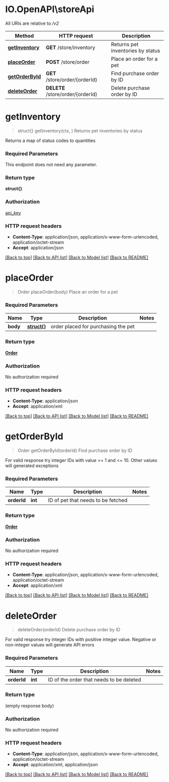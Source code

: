 # IO.OpenAPI\storeApi

All URIs are relative to */v2*

Method | HTTP request | Description
------------- | ------------- | -------------
[**getInventory**](storeApi.md#getInventory) | **GET** /store/inventory | Returns pet inventories by status
[**placeOrder**](storeApi.md#placeOrder) | **POST** /store/order | Place an order for a pet
[**getOrderById**](storeApi.md#getOrderById) | **GET** /store/order/{orderId} | Find purchase order by ID
[**deleteOrder**](storeApi.md#deleteOrder) | **DELETE** /store/order/{orderId} | Delete purchase order by ID

# **getInventory**
> struct{} getInventory(ctx, )
Returns pet inventories by status

Returns a map of status codes to quantities

### Required Parameters
This endpoint does not need any parameter.

### Return type

**struct{}**

### Authorization

[api_key](../README.md#api_key)

### HTTP request headers

 - **Content-Type**: application/json, application/x-www-form-urlencoded, application/octet-stream
 - **Accept**: application/json

[[Back to top]](#) [[Back to API list]](../README.md#documentation-for-api-endpoints) [[Back to Model list]](../README.md#documentation-for-models) [[Back to README]](../README.md)

# **placeOrder**
> Order placeOrder(body)
Place an order for a pet



### Required Parameters

Name | Type | Description  | Notes
------------- | ------------- | ------------- | -------------
  **body** | [**struct{}**](object.md)| order placed for purchasing the pet | 

### Return type

[**Order**](object.md)

### Authorization

No authorization required

### HTTP request headers

 - **Content-Type**: application/json
 - **Accept**: application/xml

[[Back to top]](#) [[Back to API list]](../README.md#documentation-for-api-endpoints) [[Back to Model list]](../README.md#documentation-for-models) [[Back to README]](../README.md)

# **getOrderById**
> Order getOrderById(orderId)
Find purchase order by ID

For valid response try integer IDs with value >= 1 and <= 10. Other values will generated exceptions

### Required Parameters

Name | Type | Description  | Notes
------------- | ------------- | ------------- | -------------
  **orderId** | **int**| ID of pet that needs to be fetched | 

### Return type

[**Order**](object.md)

### Authorization

No authorization required

### HTTP request headers

 - **Content-Type**: application/json, application/x-www-form-urlencoded, application/octet-stream
 - **Accept**: application/xml

[[Back to top]](#) [[Back to API list]](../README.md#documentation-for-api-endpoints) [[Back to Model list]](../README.md#documentation-for-models) [[Back to README]](../README.md)

# **deleteOrder**
> deleteOrder(orderId)
Delete purchase order by ID

For valid response try integer IDs with positive integer value. Negative or non-integer values will generate API errors

### Required Parameters

Name | Type | Description  | Notes
------------- | ------------- | ------------- | -------------
  **orderId** | **int**| ID of the order that needs to be deleted | 

### Return type

 (empty response body)

### Authorization

No authorization required

### HTTP request headers

 - **Content-Type**: application/json, application/x-www-form-urlencoded, application/octet-stream
 - **Accept**: application/xml, application/json

[[Back to top]](#) [[Back to API list]](../README.md#documentation-for-api-endpoints) [[Back to Model list]](../README.md#documentation-for-models) [[Back to README]](../README.md)

